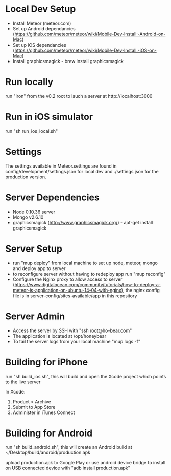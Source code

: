 Local Dev Setup
===============
- Install Meteor (meteor.com)
- Set up Android dependancies (https://github.com/meteor/meteor/wiki/Mobile-Dev-Install:-Android-on-Mac)
- Set up iOS dependancies (https://github.com/meteor/meteor/wiki/Mobile-Dev-Install:-iOS-on-Mac)
- Install graphicsmagick - brew install graphicsmagick

Run locally
===========
run "iron" from the v0.2 root to lauch a server at http://localhost:3000

Run in iOS simulator
===================
run "sh run_ios_local.sh"

Settings
========
The settings available in Meteor.settings are found in config/development/settings.json for local dev and ./settings.json for the production version.

Server Dependencies
===================
- Node 0.10.36 server
- Mongo v2.6.10
- graphicsmagick (http://www.graphicsmagick.org/) - apt-get install graphicsmagick

Server Setup
============
- run "mup deploy" from local machine to set up node, meteor, mongo and deploy app to server
- to reconfigure server without having to redeploy app run "mup reconfig"
- Configure the Nginx proxy to allow access to server (https://www.digitalocean.com/community/tutorials/how-to-deploy-a-meteor-js-application-on-ubuntu-14-04-with-nginx), the nginx config file is in server-config/sites-available/app in this repository

Server Admin
============
- Access the server by SSH with "ssh root@ho-bear.com"
- The application is located at /opt/honeybear
- To tail the server logs from your local machine "mup logs -f"

Building for iPhone
===================
run "sh build_ios.sh", this will build and open the Xcode project which points to the live server

In Xcode:
1. Product > Archive
2. Submit to App Store
3. Administer in iTunes Connect

Building for Android
====================
run "sh build_android.sh", this will create an Android build at ~/Desktop/build/android/production.apk

upload production.apk to Google Play or use android device bridge to install on USB connected device with "adb install production.apk"


